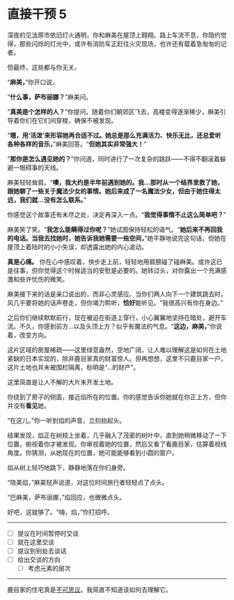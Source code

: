 # 直接干预 5

深夜的见泷原市依旧灯火通明，你和麻美在屋顶上翱翔。路上车流不息，你隐约觉得，那些闪烁的灯光中，或许有消防车正赶往火灾现场，也许还有载着急匆匆的记者。

但最终，这些都与你无关。

“**麻美，**”你开口说。

“**什么事，萨布丽娜？**”麻美问。

“**真美是个怎样的人？**”你提问。随着你们朝郊区飞去，高楼变得逐渐稀少，麻美引导着你们在它们间穿梭，确保不被发现。

“**嗯，用‘活泼’来形容她再合适不过。她总是那么充满活力、快乐无比，还总爱听各种各样的音乐，**”麻美回答。“**但她其实非常强大！**”

“**那你是怎么遇见她的？**”你问道，同时进行了一次复杂的跳跃——不得不翻滚着躲避一根碍事的天线。

麻美轻轻耸肩。“**噢，我大约是半年前遇到她的。我...那时从一个结界里救了她，跟她聊了一些关于魔法少女的事情。她后来成了一名魔法少女，但由于她住得太远，我们就...没有怎么联系。**”

你感觉这个故事还有未尽之处，决定再深入一点。“**我觉得事情不止这么简单吧？**”

麻美笑了笑。“**我怎么能瞒得过你呢？**”她试图保持轻松的语气。“**她后来不再回我的电话。当我去找她时，她告诉我她需要一些空间，**”她平静地说完这句话，但她在屋顶上着陆时的小小失误，却透露出她的内心波动。

**真是心痛。** 你在心中感叹着，快步走上前，轻轻地用肩膀碰了碰麻美。或许这已是往事，但你觉得这个时候适当的安慰是必要的。她转过头，对你露出一个充满感激和些许忧伤的微笑。

麻美接下来的话是亲口说出的，而非心灵感应。当你们两人向下一个建筑跳去时，风几乎要将她的话声卷走，但你竭力聆听，**恰好**能听见。“我很高兴有你在身边。”

之后你们继续默默前行，现在被迫在街道上穿行，小心翼翼地坚持在暗处，避开车流。不久，你感到前方...以及头顶上方？似乎有魔法的气息。“**这边，麻美，**”你说着，改变方向。

这片区域的房屋稀疏——这里绿意盎然，空地广阔，让人难以理解这是如何在土地紧缺的日本实现的，除非鹿目家真的财富惊人。但再想想，这里不只鹿目家一户，这片土地也并未被围栏隔离，标明是“...的财产”。

这里简直是让人不解的大片未开发土地。

你绕到了房子的侧面，接近焰所在的位置。你的感觉告诉你她就在你正上方，但你并没有**看见**她。

“在这儿。”你一听到焰的声音，立刻抬起头。

结果发现，焰正在树枝上坐着，几乎融入了茂密的树叶中，直到她稍微移动了一下位置，俯视着你才被发现。你审视着她的位置，然后又看了看鹿目家，估算着视线角度。你猜测，从她现在的位置，她可能能够看到小圆的窗户。

焰从树上轻巧地跳下，静静地落在你们身旁。

“晓美焰，”麻美轻声说道，对这位时间旅行者轻轻点了点头。

“巴麻美，萨布丽娜，”焰回应，也微微点头。

好吧，这就够了。“嗨，焰，”你打招呼。

---

- [ ] 提议在时间暂停时交谈
- [ ] 就在这里交谈
- [ ] 提议到别处去谈话
- [ ] 给出交谈的方向
  - [ ] 考虑元素的层次

---

鹿目家的住宅真是[不可思议](http://i.imgur.com/xPWQGY4.jpg)。我简直不知道该如何去理解它。
